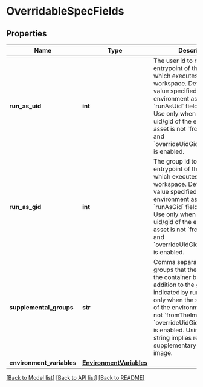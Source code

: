 # OverridableSpecFields

## Properties
Name | Type | Description | Notes
------------ | ------------- | ------------- | -------------
**run_as_uid** | **int** | The user id to run the entrypoint of the container which executes the workspace. Default to the value specified in the environment asset &#x60;runAsUid&#x60; field (optional). Use only when the source uid/gid of the environment asset is not &#x60;fromTheImage&#x60;, and &#x60;overrideUidGidInWorkspace&#x60; is enabled. | [optional] 
**run_as_gid** | **int** | The group id to run the entrypoint of the container which executes the workspace. Default to the value specified in the environment asset &#x60;runAsGid&#x60; field (optional). Use only when the source uid/gid of the environment asset is not &#x60;fromTheImage&#x60;, and &#x60;overrideUidGidInWorkspace&#x60; is enabled. | [optional] 
**supplemental_groups** | **str** | Comma separated list of groups that the user running the container belongs to, in addition to the group indicated by runAsGid. Use only when the source uid/gid of the environment asset is not &#x60;fromTheImage&#x60;, and &#x60;overrideUidGidInWorkspace&#x60; is enabled. Using an empty string implies reverting the supplementary groups of the image. | [optional] 
**environment_variables** | [**EnvironmentVariables**](EnvironmentVariables.md) |  | [optional] 

[[Back to Model list]](../README.md#documentation-for-models) [[Back to API list]](../README.md#documentation-for-api-endpoints) [[Back to README]](../README.md)

